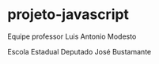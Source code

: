 # projeto-javascript
Equipe professor Luis Antonio Modesto

Escola Estadual Deputado José Bustamante
